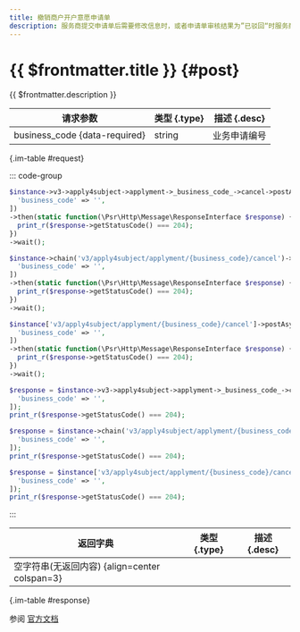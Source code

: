 ```yaml
---
title: 撤销商户开户意愿申请单
description: 服务商提交申请单后需要修改信息时，或者申请单审核结果为”已驳回“时服务商要修改申请材料时，均需要先调用撤销申请单接口。
---
```


# {{ $frontmatter.title }} {#post}

{{ $frontmatter.description }}

| 请求参数 | 类型 {.type} | 描述 {.desc}
| --- | --- | ---
| business_code {data-required} | string | 业务申请编号

{.im-table #request}

::: code-group

```php [异步纯链式]
$instance->v3->apply4subject->applyment->_business_code_->cancel->postAsync([
  'business_code' => '',
])
->then(static function(\Psr\Http\Message\ResponseInterface $response) {
  print_r($response->getStatusCode() === 204);
})
->wait();
```

```php [异步声明式]
$instance->chain('v3/apply4subject/applyment/{business_code}/cancel')->postAsync([
  'business_code' => '',
])
->then(static function(\Psr\Http\Message\ResponseInterface $response) {
  print_r($response->getStatusCode() === 204);
})
->wait();
```

```php [异步属性式]
$instance['v3/apply4subject/applyment/{business_code}/cancel']->postAsync([
  'business_code' => '',
])
->then(static function(\Psr\Http\Message\ResponseInterface $response) {
  print_r($response->getStatusCode() === 204);
})
->wait();
```

```php [同步纯链式]
$response = $instance->v3->apply4subject->applyment->_business_code_->cancel->post([
  'business_code' => '',
]);
print_r($response->getStatusCode() === 204);
```

```php [同步声明式]
$response = $instance->chain('v3/apply4subject/applyment/{business_code}/cancel')->post([
  'business_code' => '',
]);
print_r($response->getStatusCode() === 204);
```

```php [同步属性式]
$response = $instance['v3/apply4subject/applyment/{business_code}/cancel']->post([
  'business_code' => '',
]);
print_r($response->getStatusCode() === 204);
```

:::

| 返回字典 | 类型 {.type} | 描述 {.desc}
| --- | --- | ---
| 空字符串(无返回内容) {align=center colspan=3}

{.im-table #response}

参阅 [官方文档](https://pay.weixin.qq.com/wiki/doc/apiv3/wxpay/applysubject/chapter5_2.shtml)
